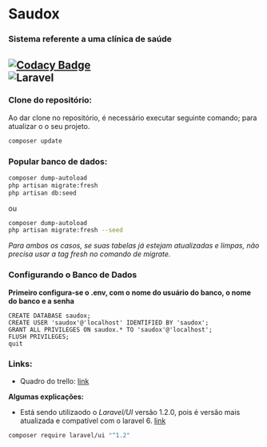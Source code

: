 # Saudox
### Sistema referente a uma clínica de saúde
[![Codacy Badge](https://app.codacy.com/project/badge/Grade/c2342cc77a644f1d950d36fcc7f0c17e)](https://www.codacy.com?utm_source=github.com&amp;utm_medium=referral&amp;utm_content=dev-ox/Saudox&amp;utm_campaign=Badge_Grade)
<br/>
![Laravel](https://github.com/dev-ox/Saudox/workflows/Laravel/badge.svg)
---



### Clone do repositório:
Ao dar clone no repositório, é necessário executar seguinte comando; para atualizar o o seu projeto.

```bash
composer update
```

### Popular banco de dados:
```bash
composer dump-autoload
php artisan migrate:fresh
php artisan db:seed
```
ou
```bash
composer dump-autoload
php artisan migrate:fresh --seed
```
_Para ambos os casos, se suas tabelas já estejam atualizadas e limpas, não
precisa usar a tag fresh no comando de migrate._

### Configurando o Banco de Dados
__Primeiro configura-se o .env, com o nome do usuário do banco, o nome do banco e a senha__

```
CREATE DATABASE saudox;
CREATE USER 'saudox'@'localhost' IDENTIFIED BY 'saudox';
GRANT ALL PRIVILEGES ON saudox.* TO 'saudox'@'localhost';
FLUSH PRIVILEGES;
quit
```

### Links:
- Quadro do trello: [link](https://trello.com/b/JBiMYFBe/desenvolvimento)

**Algumas explicações:**
- Está sendo utilizaodo o *Laravel/UI* versão 1.2.0, pois é versão mais atualizada e compatível com o laravel 6. [link](https://github.com/laravel/ui/releases)
``` bash
composer require laravel/ui "^1.2"
```
